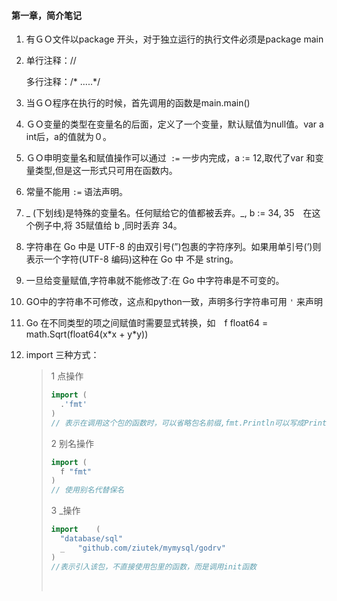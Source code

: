 #### 第一章，简介笔记

1. 有ＧＯ文件以package <something>开头，对于独立运行的执行文件必须是package main

2. 单行注释：//

   多行注释：/* .....*/

3. 当ＧＯ程序在执行的时候，首先调用的函数是main.main()

4. ＧＯ变量的类型在变量名的后面，定义了一个变量，默认赋值为null值。var a int后，a的值就为０。

5. ＧＯ申明变量名和赋值操作可以通过` :=` 一步内完成，a := 12,取代了var 和变量类型,但是这一形式只可用在函数内。

6. 常量不能用 `:=` 语法声明。

7.  _ (下划线)是特殊的变量名。任何赋给它的值都被丢弃。_, b := 34, 35　在这个例子中,将 35赋值给 b ,同时丢弃 34。

8. 字符串在 Go 中是 UTF-8 的由双引号(”)包裹的字符序列。如果用单引号(’)则表示一个字符(UTF-8 编码)这种在 Go 中 不是 string。

9. 一旦给变量赋值,字符串就不能修改了:在 Go 中字符串是不可变的。

10. GO中的字符串不可修改，这点和python一致，声明多行字符串可用 `'`  来声明 

11. Go 在不同类型的项之间赋值时需要显式转换，如　f float64 = math.Sqrt(float64(x\*x + y\*y))

12. import 三种方式：

    > 1 点操作
    >
    > ```go
    > import (
    > 	.'fmt'
    > )
    > // 表示在调用这个包的函数时，可以省略包名前缀,fmt.Println可以写成Println
    > ```
    >
    > 2 别名操作 
    >
    > ```go
    > import (
    > 	f "fmt"
    > )
    > // 使用别名代替保名
    > ```
    >
    > 3 _操作
    >
    > ```go
    > import	(
    >   "database/sql"
    > 	_	"github.com/ziutek/mymysql/godrv"
    > )
    > //表示引入该包，不直接使用包里的函数，而是调用init函数
    > ```
    >
    > ​